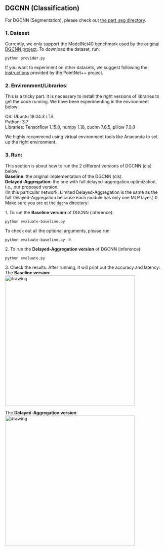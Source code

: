 ## DGCNN (Classification)

For DGCNN (Segmentation), please check out [the part_seg directory](https://github.com/horizon-research/Efficient-Deep-Learning-for-Point-Clouds/tree/master/Networks/dgcnn/part_seg).

### 1. Dataset
Currently, we only support the ModelNet40 benchmark used by the [original DGCNN project](https://github.com/WangYueFt/dgcnn). To download the dataset, run: 
```
python provider.py
``` 
If you want to experiment on other datasets, we suggest following the [instructions](https://github.com/charlesq34/pointnet2#prepare-your-own-data) provided by the PointNet++ project.

### 2. Environment/Libraries:
This is a tricky part. It is necessary to install the right versions of libraries to get the code running.
We have been experimenting in the environment below:

OS: Ubuntu 18.04.3 LTS <br>
Python: 3.7 <br>
Libraries: Tensorflow 1.15.0, numpy 1.18, cudnn 7.6.5, pillow 7.0.0

We highly recommend using virtual environment tools like Anaconda to set up the right environment. 

### 3. Run: 
This section is about how to run the 2 different versions of DGCNN (cls) below: <br>
**Baseline**: the original implementation of the DGCNN (cls). <br>
**Delayed-Aggregation**: the one with full delayed-aggregation optimization, i.e., our proposed version. <br>
(In this particular network, Limited Delayed-Aggregation is the same as the full Delayed-Aggregation because each module has only one MLP layer.)
0\. Make sure you are at the ```dgcnn``` directory: <br>

1\. To run the **Baseline version** of DGCNN (inference): <br>
```
python evaluate-baseline.py 
```

To check out all the optional arguments, please run: <br>
```
python evaluate-baseline.py -h
```

2\. To run the **Delayed-Aggregation version** of DGCNN (inference): <br>
```
python evaluate.py 
```

3\. Check the results. After running, it will print out the accuracy and latency: <br>
The **Baseline version**: <br>
<img src="https://user-images.githubusercontent.com/19209239/83911018-8be16380-a739-11ea-9495-6bf7dfd10a00.png" alt="drawing" width="420"/>

The **Delayed-Aggregation version**: <br>
<img src="https://user-images.githubusercontent.com/19209239/83911312-0d38f600-a73a-11ea-967f-cabf5c7092f1.png" alt="drawing" width="420"/>
